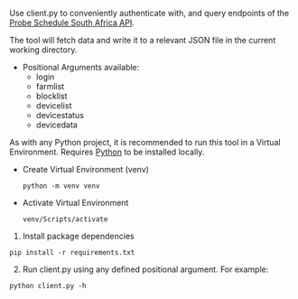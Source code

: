 Use client.py to conveniently authenticate with, and query endpoints of the [Probe Schedule South Africa API](https://probeschedule.co.za/).

The tool will fetch data and write it to a relevant JSON file in the current working directory.

- Positional Arguments available:
    - login
    - farmlist
    - blocklist
    - devicelist
    - devicestatus
    - devicedata

As with any Python project, it is recommended to run this tool in a Virtual Environment.
Requires [Python](https://www.python.org/downloads/) to be installed locally.
- Create Virtual Environment (venv)
    ```
    python -m venv venv
    ```
- Activate Virtual Environment
    ```
    venv/Scripts/activate
    ```


1. Install package dependencies
```
pip install -r requirements.txt
```
2. Run client.py using any defined positional argument. For example:
```
python client.py -h
```
